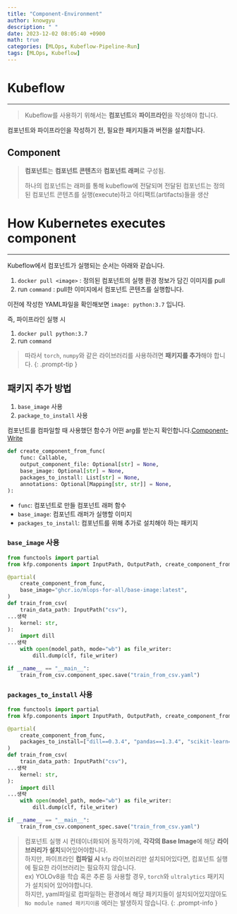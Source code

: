 ```yaml
---
title: "Component-Environment"
author: knowgyu
description: " "
date: 2023-12-02 08:05:40 +0900
math: true
categories: [MLOps, Kubeflow-Pipeline-Run]
tags: [MLOps, Kubeflow]
---
```


# Kubeflow

---

> Kubeflow를 사용하기 위해서는 **컴포넌트**와 **파이프라인**을 작성해야 합니다.


컴포넌트와 파이프라인을 작성하기 전, 필요한 패키지들과 버전을 설치합니다.

## Component

> **컴포넌트**는 **컴포넌트 콘텐츠**와 **컴포넌트 래퍼**로 구성됨.<br>
>
> 하나의 컴포넌트는 래퍼를 통해 kubeflow에 전달되며 전달된 컴포넌트는 정의된 컴포넌트 콘텐츠를 실행(execute)하고 아티팩트(artifacts)들을 생산

# How Kubernetes executes component

---

Kubeflow에서 컴포넌트가 실행되는 순서는 아래와 같습니다.

1. `docker pull <image>` : 정의된 컴포넌트의 실행 환경 정보가 담긴 이미지를 pull
2. run `command` : pull한 이미지에서 컴포넌트 콘텐츠를 실행합니다.

이전에 작성한 YAML파일을 확인해보면 `image: python:3.7` 입니다.

즉, 파이프라인 실행 시

1. `docker pull python:3.7`
2. run `command`


> 따라서 `torch`, `numpy`와 같은 라이브러리를 사용하려면 **패키지를 추가**해야 합니다.
{: .prompt-tip }

## 패키지 추가 방법

1. `base_image` 사용
2. `package_to_install` 사용

컴포넌트를 컴파일할 때 사용했던 함수가 어떤 arg를 받는지 확인합니다.[Component-Write](https://www.notion.so/Component-Write-3e4cfaff96dc472b8c669c784adf4edd?pvs=21)

```python
def create_component_from_func(
    func: Callable,
    output_component_file: Optional[str] = None,
    base_image: Optional[str] = None,
    packages_to_install: List[str] = None,
    annotations: Optional[Mapping[str, str]] = None,
):
```

- `func`: 컴포넌트로 만들 컴포넌트 래퍼 함수
- `base_image`: 컴포넌트 래퍼가 실행할 이미지
- `packages_to_install`: 컴포넌트를 위해 추가로 설치해야 하는 패키지

### `base_image` 사용

```python
from functools import partial
from kfp.components import InputPath, OutputPath, create_component_from_func

@partial(
    create_component_from_func,
    base_image="ghcr.io/mlops-for-all/base-image:latest",
)
def train_from_csv(
    train_data_path: InputPath("csv"),
...생략
    kernel: str,
):
    import dill
...생략
    with open(model_path, mode="wb") as file_writer:
        dill.dump(clf, file_writer)

if __name__ == "__main__":
    train_from_csv.component_spec.save("train_from_csv.yaml")
```

### `packages_to_install` 사용

```python
from functools import partial
from kfp.components import InputPath, OutputPath, create_component_from_func

@partial(
    create_component_from_func,
    packages_to_install=["dill==0.3.4", "pandas==1.3.4", "scikit-learn==1.0.1"],
)
def train_from_csv(
    train_data_path: InputPath("csv"),
...생략
    kernel: str,
):
    import dill
...생략
    with open(model_path, mode="wb") as file_writer:
        dill.dump(clf, file_writer)

if __name__ == "__main__":
    train_from_csv.component_spec.save("train_from_csv.yaml")
```


> 컴포넌트 실행 시 컨테이너화되어 동작하기에, **각각의 Base Image**에 해당 **라이브러리가 설치**되어있어야합니다.<br>
> 하지만, 파이프라인 **컴파일 시** `kfp` 라이브러리만 설치되어있다면, 컴포넌트 실행에 필요한 라이브러리는 필요하지 않습니다.<br>
> ex) YOLOv8을 학습 혹은 추론 등 사용할 경우, `torch`와 `ultralytics` 패키지가 설치되어 있어야합니다.<br>
> 하지만,  yaml파일로 컴파일하는 환경에서 해당 패키지들이 설치되어있지않아도 `No module named 패키지이름` 에러는 발생하지 않습니다.
{: .prompt-info }
